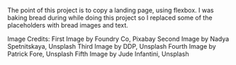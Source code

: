 The point of this project is to copy a landing page, using flexbox. I was baking bread during while doing this project so I replaced some of the placeholders with bread images and text.

Image Credits:
First Image by Foundry Co, Pixabay
Second Image by Nadya Spetnitskaya, Unsplash
Third Image by DDP, Unsplash
Fourth Image by Patrick Fore, Unsplash
Fifth Image by Jude Infantini, Unsplash
